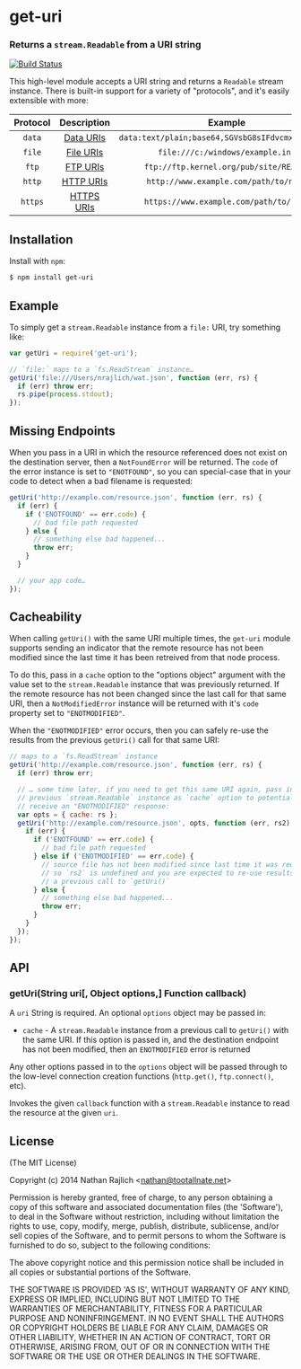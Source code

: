get-uri
=======
### Returns a `stream.Readable` from a URI string
[![Build Status](https://travis-ci.org/TooTallNate/node-get-uri.png?branch=master)](https://travis-ci.org/TooTallNate/node-get-uri)

This high-level module accepts a URI string and returns a `Readable` stream
instance. There is built-in support for a variety of "protocols", and it's
easily extensible with more:

| Protocol  | Description                     | Example
|:---------:|:-------------------------------:|:---------------------------------:
| `data`    | [Data URIs][data]               | `data:text/plain;base64,SGVsbG8sIFdvcmxkIQ%3D%3D`
| `file`    | [File URIs][file]               | `file:///c:/windows/example.ini`
| `ftp`     | [FTP URIs][ftp]                 | `ftp://ftp.kernel.org/pub/site/README`
| `http`    | [HTTP URIs][http]               | `http://www.example.com/path/to/name`
| `https`   | [HTTPS URIs][https]             | `https://www.example.com/path/to/name`


Installation
------------

Install with `npm`:

``` bash
$ npm install get-uri
```


Example
-------

To simply get a `stream.Readable` instance from a `file:` URI, try something like:

``` js
var getUri = require('get-uri');

// `file:` maps to a `fs.ReadStream` instance…
getUri('file:///Users/nrajlich/wat.json', function (err, rs) {
  if (err) throw err;
  rs.pipe(process.stdout);
});
```


Missing Endpoints
-----------------

When you pass in a URI in which the resource referenced does not exist on the
destination server, then a `NotFoundError` will be returned. The `code` of the
error instance is set to `"ENOTFOUND"`, so you can special-case that in your code
to detect when a bad filename is requested:

``` js
getUri('http://example.com/resource.json', function (err, rs) {
  if (err) {
    if ('ENOTFOUND' == err.code) {
      // bad file path requested
    } else {
      // something else bad happened...
      throw err;
    }
  }

  // your app code…
});
```


Cacheability
------------

When calling `getUri()` with the same URI multiple times, the `get-uri` module
supports sending an indicator that the remote resource has not been modified
since the last time it has been retreived from that node process.

To do this, pass in a `cache` option to the "options object" argument
with the value set to the `stream.Readable` instance that was previously
returned. If the remote resource has not been changed since the last call for
that same URI, then a `NotModifiedError` instance will be returned with it's
`code` property set to `"ENOTMODIFIED"`.

When the `"ENOTMODIFIED"` error occurs, then you can safely re-use the
results from the previous `getUri()` call for that same URI:

``` js
// maps to a `fs.ReadStream` instance
getUri('http://example.com/resource.json', function (err, rs) {
  if (err) throw err;

  // … some time later, if you need to get this same URI again, pass in the
  // previous `stream.Readable` instance as `cache` option to potentially
  // receive an "ENOTMODIFIED" response:
  var opts = { cache: rs };
  getUri('http://example.com/resource.json', opts, function (err, rs2) {
    if (err) {
      if ('ENOTFOUND' == err.code) {
        // bad file path requested
      } else if ('ENOTMODIFIED' == err.code) {
        // source file has not been modified since last time it was requested,
        // so `rs2` is undefined and you are expected to re-use results from
        // a previous call to `getUri()`
      } else {
        // something else bad happened...
        throw err;
      }
    }
  });
});
```


API
---

### getUri(String uri[, Object options,] Function callback)

A `uri` String is required. An optional `options` object may be passed in:

 - `cache` - A `stream.Readable` instance from a previous call to `getUri()` with the same URI. If this option is passed in, and the destination endpoint has not been modified, then an `ENOTMODIFIED` error is returned

Any other options passed in to the `options` object will be passed through
to the low-level connection creation functions (`http.get()`, `ftp.connect()`,
etc).

Invokes the given `callback` function with a `stream.Readable` instance to
read the resource at the given `uri`.

License
-------

(The MIT License)

Copyright (c) 2014 Nathan Rajlich &lt;nathan@tootallnate.net&gt;

Permission is hereby granted, free of charge, to any person obtaining
a copy of this software and associated documentation files (the
'Software'), to deal in the Software without restriction, including
without limitation the rights to use, copy, modify, merge, publish,
distribute, sublicense, and/or sell copies of the Software, and to
permit persons to whom the Software is furnished to do so, subject to
the following conditions:

The above copyright notice and this permission notice shall be
included in all copies or substantial portions of the Software.

THE SOFTWARE IS PROVIDED 'AS IS', WITHOUT WARRANTY OF ANY KIND,
EXPRESS OR IMPLIED, INCLUDING BUT NOT LIMITED TO THE WARRANTIES OF
MERCHANTABILITY, FITNESS FOR A PARTICULAR PURPOSE AND NONINFRINGEMENT.
IN NO EVENT SHALL THE AUTHORS OR COPYRIGHT HOLDERS BE LIABLE FOR ANY
CLAIM, DAMAGES OR OTHER LIABILITY, WHETHER IN AN ACTION OF CONTRACT,
TORT OR OTHERWISE, ARISING FROM, OUT OF OR IN CONNECTION WITH THE
SOFTWARE OR THE USE OR OTHER DEALINGS IN THE SOFTWARE.

[data]: http://tools.ietf.org/html/rfc2397
[file]: http://tools.ietf.org/html/draft-hoffman-file-uri-03
[ftp]: http://www.w3.org/Protocols/rfc959/
[http]: http://www.w3.org/Protocols/rfc2616/rfc2616.html
[https]: http://wikipedia.org/wiki/HTTP_Secure

